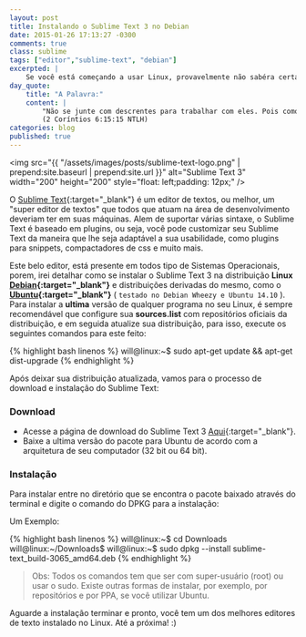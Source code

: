 ```yaml
---
layout: post
title: Instalando o Sublime Text 3 no Debian
date: 2015-01-26 17:13:27 -0300
comments: true
class: sublime
tags: ["editor","sublime-text", "debian"]
excerpted: |
    Se você está começando a usar Linux, provavelmente não sabéra certas coisas mesmo que elas sejam simples como instalar o Sublime Text. 
day_quote:
    title: "A Palavra:"
    content: |
        "Não se junte com descrentes para trabalhar com eles. Pois como é que o certo pode ter alguma coisa a ver com o errado? Como é que a luz e a escuridão podem viver juntas? Como podem Cristo e o Diabo estar de acordo? O que um cristão e um descrente têm em comum?" <br>
        (2 Coríntios 6:15:15 NTLH)
categories: blog
published: true
---
```


<img src="{{ "/assets/images/posts/sublime-text-logo.png" | prepend:site.baseurl | prepend:site.url }}" alt="Sublime Text 3" width="200" height="200" style="float: left;padding: 12px;" />

O [Sublime Text](http://www.sublimetext.com/){:target="_blank"} é um editor de textos, ou melhor, um "super editor de textos" que todos que atuam na área de desenvolvimento deveriam ter em suas máquinas. Alem de suportar várias sintaxe, o Sublime Text é baseado em plugins, ou seja, você pode customizar seu Sublime Text da maneira que lhe seja adaptável a sua usabilidade, como plugins para snippets, compactadores de css e muito mais.

Este belo editor, está presente em todos tipo de Sistemas Operacionais, porem, irei detalhar como se instalar o Sublime Text 3 na distribuição **Linux [Debian](http://debian.org){:target="_blank"}** e distribuições derivadas do mesmo, como o **[Ubuntu](http://ubuntu.com/){:target="_blank"}** ( `testado no Debian Wheezy e Ubuntu 14.10` ).
Para instalar a **ultima** versão de qualquer programa no seu Linux, é sempre recomendável que configure sua **sources.list** com repositórios oficiais da distribuição, e em seguida atualize sua distribuição, para isso, execute os seguintes comandos para este feito:

{% highlight bash linenos %}
will@linux:~$ sudo apt-get update && apt-get dist-upgrade
{% endhighlight %}

Após deixar sua distribuição atualizada, vamos para o processo de download e instalação do Sublime Text:

### Download

* Acesse a página de download do Sublime Text 3 [Aqui](http://www.sublimetext.com/3){:target="_blank"}.
* Baixe a ultima versão do pacote para Ubuntu de acordo com a arquitetura de seu computador (32 bit ou 64 bit).


### Instalação

Para instalar entre no diretório que se encontra o pacote baixado através do terminal e digite o comando do DPKG para a instalação:

Um Exemplo:

{% highlight bash linenos %}
will@linux:~$ cd Downloads
will@linux:~/Downloads$
will@linux:~$ sudo dpkg --install sublime-text_build-3065_amd64.deb
{% endhighlight %}

> Obs: Todos os comandos tem que ser com super-usuário (root) ou usar o sudo. Existe outras formas de instalar, por exemplo, por repositórios e por PPA, se você utilizar Ubuntu.

Aguarde a instalação terminar e pronto, você tem um dos melhores editores de texto instalado no Linux.
Até a próxima! :)